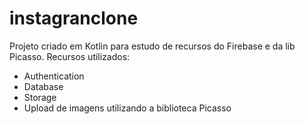 # instagranclone
Projeto criado em Kotlin para estudo de recursos do Firebase e da lib Picasso.
Recursos utilizados:
- Authentication
- Database
- Storage
- Upload de imagens utilizando a biblioteca Picasso
